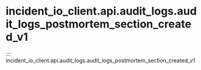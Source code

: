 # incident_io_client.api.audit_logs.audit_logs_postmortem_section_created_v1

::: incident_io_client.api.audit_logs.audit_logs_postmortem_section_created_v1